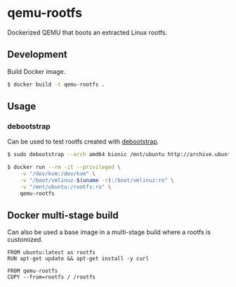 # qemu-rootfs

Dockerized QEMU that boots an extracted Linux rootfs.

## Development

Build Docker image.

```sh
$ docker build -t qemu-rootfs .
```

## Usage

### debootstrap

Can be used to test rootfs created with [debootstrap](https://wiki.debian.org/Debootstrap).

```sh
$ sudo debootstrap --arch amd64 bionic /mnt/ubuntu http://archive.ubuntu.com/ubuntu/

$ docker run --rm -it --privileged \
	-v "/dev/kvm:/dev/kvm" \
	-v "/boot/vmlinuz-$(uname -r):/boot/vmlinuz:ro" \
	-v "/mnt/ubuntu:/rootfs:ro" \
	qemu-rootfs
```

## Docker multi-stage build

Can also be used a base image in a multi-stage build where a rootfs is customized.

```
FROM ubuntu:latest as rootfs
RUN apt-get update && apt-get install -y curl

FROM qemu-rootfs
COPY --from=rootfs / /rootfs
```
